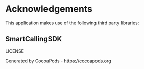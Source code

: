 # Acknowledgements
This application makes use of the following third party libraries:

## SmartCallingSDK

LICENSE

Generated by CocoaPods - https://cocoapods.org
